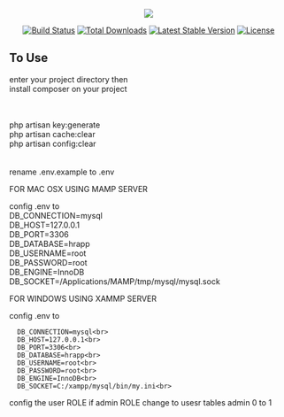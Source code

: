 <p align="center"><img src="https://laravel.com/assets/img/components/logo-laravel.svg"></p>

<p align="center">
<a href="https://travis-ci.org/laravel/framework"><img src="https://travis-ci.org/laravel/framework.svg" alt="Build Status"></a>
<a href="https://packagist.org/packages/laravel/framework"><img src="https://poser.pugx.org/laravel/framework/d/total.svg" alt="Total Downloads"></a>
<a href="https://packagist.org/packages/laravel/framework"><img src="https://poser.pugx.org/laravel/framework/v/stable.svg" alt="Latest Stable Version"></a>
<a href="https://packagist.org/packages/laravel/framework"><img src="https://poser.pugx.org/laravel/framework/license.svg" alt="License"></a>
</p>

## To Use
<p>
enter your project directory then<br>
install composer on your project<br><br><br>


php artisan key:generate<br>
php artisan cache:clear<br>
php artisan config:clear<br>
<br><br>
rename .env.example to .env<br>

FOR MAC OSX USING MAMP SERVER<br>

config .env to  <br>
    DB_CONNECTION=mysql<br>
    DB_HOST=127.0.0.1<br>
    DB_PORT=3306<br>
    DB_DATABASE=hrapp<br>
    DB_USERNAME=root<br>
    DB_PASSWORD=root<br>
    DB_ENGINE=InnoDB<br>
    DB_SOCKET=/Applications/MAMP/tmp/mysql/mysql.sock<br>

FOR WINDOWS USING XAMMP SERVER<br>    

config .env to  <br>

      DB_CONNECTION=mysql<br>
      DB_HOST=127.0.0.1<br>
      DB_PORT=3306<br>
      DB_DATABASE=hrapp<br>
      DB_USERNAME=root<br>
      DB_PASSWORD=root<br>
      DB_ENGINE=InnoDB<br>
      DB_SOCKET=C:/xampp/mysql/bin/my.ini<br>

config the user ROLE if admin ROLE change to usesr tables admin 0 to 1
    </p>

